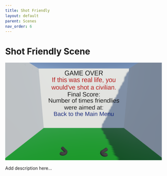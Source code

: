 ```yaml
---
title: Shot Friendly
layout: default
parent: Scenes
nav_order: 6
---
```


# Shot Friendly Scene

![](../SceneImages/ShotFriendly.png)

Add description here...